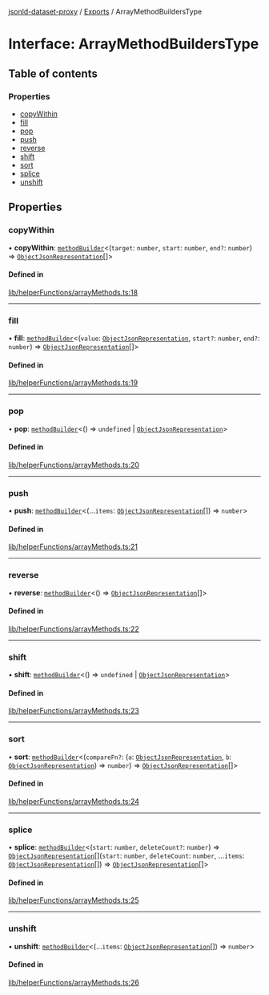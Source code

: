 [jsonld-dataset-proxy](../README.md) / [Exports](../modules.md) / ArrayMethodBuildersType

# Interface: ArrayMethodBuildersType

## Table of contents

### Properties

- [copyWithin](ArrayMethodBuildersType.md#copywithin)
- [fill](ArrayMethodBuildersType.md#fill)
- [pop](ArrayMethodBuildersType.md#pop)
- [push](ArrayMethodBuildersType.md#push)
- [reverse](ArrayMethodBuildersType.md#reverse)
- [shift](ArrayMethodBuildersType.md#shift)
- [sort](ArrayMethodBuildersType.md#sort)
- [splice](ArrayMethodBuildersType.md#splice)
- [unshift](ArrayMethodBuildersType.md#unshift)

## Properties

### copyWithin

• **copyWithin**: [`methodBuilder`](../modules.md#methodbuilder)<(`target`: `number`, `start`: `number`, `end?`: `number`) => [`ObjectJsonRepresentation`](../modules.md#objectjsonrepresentation)[]\>

#### Defined in

[lib/helperFunctions/arrayMethods.ts:18](https://github.com/o-development/jsonld-dataset-proxy/blob/0984c06/lib/helperFunctions/arrayMethods.ts#L18)

___

### fill

• **fill**: [`methodBuilder`](../modules.md#methodbuilder)<(`value`: [`ObjectJsonRepresentation`](../modules.md#objectjsonrepresentation), `start?`: `number`, `end?`: `number`) => [`ObjectJsonRepresentation`](../modules.md#objectjsonrepresentation)[]\>

#### Defined in

[lib/helperFunctions/arrayMethods.ts:19](https://github.com/o-development/jsonld-dataset-proxy/blob/0984c06/lib/helperFunctions/arrayMethods.ts#L19)

___

### pop

• **pop**: [`methodBuilder`](../modules.md#methodbuilder)<() => `undefined` \| [`ObjectJsonRepresentation`](../modules.md#objectjsonrepresentation)\>

#### Defined in

[lib/helperFunctions/arrayMethods.ts:20](https://github.com/o-development/jsonld-dataset-proxy/blob/0984c06/lib/helperFunctions/arrayMethods.ts#L20)

___

### push

• **push**: [`methodBuilder`](../modules.md#methodbuilder)<(...`items`: [`ObjectJsonRepresentation`](../modules.md#objectjsonrepresentation)[]) => `number`\>

#### Defined in

[lib/helperFunctions/arrayMethods.ts:21](https://github.com/o-development/jsonld-dataset-proxy/blob/0984c06/lib/helperFunctions/arrayMethods.ts#L21)

___

### reverse

• **reverse**: [`methodBuilder`](../modules.md#methodbuilder)<() => [`ObjectJsonRepresentation`](../modules.md#objectjsonrepresentation)[]\>

#### Defined in

[lib/helperFunctions/arrayMethods.ts:22](https://github.com/o-development/jsonld-dataset-proxy/blob/0984c06/lib/helperFunctions/arrayMethods.ts#L22)

___

### shift

• **shift**: [`methodBuilder`](../modules.md#methodbuilder)<() => `undefined` \| [`ObjectJsonRepresentation`](../modules.md#objectjsonrepresentation)\>

#### Defined in

[lib/helperFunctions/arrayMethods.ts:23](https://github.com/o-development/jsonld-dataset-proxy/blob/0984c06/lib/helperFunctions/arrayMethods.ts#L23)

___

### sort

• **sort**: [`methodBuilder`](../modules.md#methodbuilder)<(`compareFn?`: (`a`: [`ObjectJsonRepresentation`](../modules.md#objectjsonrepresentation), `b`: [`ObjectJsonRepresentation`](../modules.md#objectjsonrepresentation)) => `number`) => [`ObjectJsonRepresentation`](../modules.md#objectjsonrepresentation)[]\>

#### Defined in

[lib/helperFunctions/arrayMethods.ts:24](https://github.com/o-development/jsonld-dataset-proxy/blob/0984c06/lib/helperFunctions/arrayMethods.ts#L24)

___

### splice

• **splice**: [`methodBuilder`](../modules.md#methodbuilder)<(`start`: `number`, `deleteCount?`: `number`) => [`ObjectJsonRepresentation`](../modules.md#objectjsonrepresentation)[](`start`: `number`, `deleteCount`: `number`, ...`items`: [`ObjectJsonRepresentation`](../modules.md#objectjsonrepresentation)[]) => [`ObjectJsonRepresentation`](../modules.md#objectjsonrepresentation)[]\>

#### Defined in

[lib/helperFunctions/arrayMethods.ts:25](https://github.com/o-development/jsonld-dataset-proxy/blob/0984c06/lib/helperFunctions/arrayMethods.ts#L25)

___

### unshift

• **unshift**: [`methodBuilder`](../modules.md#methodbuilder)<(...`items`: [`ObjectJsonRepresentation`](../modules.md#objectjsonrepresentation)[]) => `number`\>

#### Defined in

[lib/helperFunctions/arrayMethods.ts:26](https://github.com/o-development/jsonld-dataset-proxy/blob/0984c06/lib/helperFunctions/arrayMethods.ts#L26)
